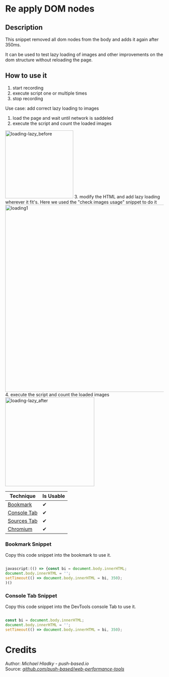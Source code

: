 # Re apply DOM nodes

## Description

This snippet removed all dom nodes from the body and adds it again after 350ms.

It can be used to test lazy loading of images and other improvements on the dom structure without reloading the page.


## How to use it

1. start recording 
2. execute script one or multiple times
3. stop recording

Use case: add correct lazy loading to images 

1. load the page and wait until network is saddeled
2. execute the script and count the loaded images
<img width="216" alt="loading-lazy_before" src="https://user-images.githubusercontent.com/10064416/206700058-8270f18b-5316-45a0-8e1f-1a5b203bdee3.PNG">
3. modify the HTML and add lazy loading wherever it fit's. Here we used the "check images usage" snippet to do it
<img width="595" alt="loading1" src="https://user-images.githubusercontent.com/10064416/206700054-a322b91d-5977-43f9-be50-ea55c3286a42.PNG">
4. execute the script and count the loaded images
<img width="283" alt="loading-lazy_after" src="https://user-images.githubusercontent.com/10064416/206700055-4b6f34b9-6735-4907-901a-c31f59246ae6.PNG">


<!-- START-HOW_TO[bookmark,console-tab,sources-tab,chromium] -->


| Technique   | Is Usable  |
| ----------- | ---------- |
| [Bookmark](https://github.com/push-based/web-performance-tools/blob/master/docs/how-to-use-it-with-bookmarks) |      ✔    | 
| [Console Tab](https://github.com/push-based/web-performance-tools/blob/master/docs/how-to-use-it-with-console-tab.md) |      ✔    | 
| [Sources Tab](https://github.com/push-based/web-performance-tools/blob/master/docs/how-to-use-it-with-sources-tab.md) |      ✔    | 
| [Chromium](https://github.com/push-based/web-performance-tools/blob/master/docs/how-to-use-it-with-chromium.md)       |      ✔    |
    


### Bookmark Snippet

Copy this code snippet into the bookmark to use it.



```javascript

javascript:(() => {const bi = document.body.innerHTML;
document.body.innerHTML = '';
setTimeout(() => document.body.innerHTML = bi, 350);
)()
``` 




### Console Tab Snippet

Copy this code snippet into the DevTools console Tab to use it.



```javascript

const bi = document.body.innerHTML;
document.body.innerHTML = '';
setTimeout(() => document.body.innerHTML = bi, 350);

``` 




<!-- END-HOW_TO -->



# Credits

Author: _Michael Hladky - push-based.io_  
Source: _[github.com/push-based/web-performance-tools](www.github.com/push-based/web-performance-tools)_  
